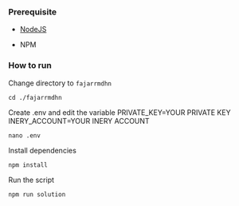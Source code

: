 ### Prerequisite

- [NodeJS](https://nodejs.org/en/)

- NPM



### How to run

Change directory to ```fajarrmdhn```

```shell
cd ./fajarrmdhn
```

Create .env and edit the variable
PRIVATE_KEY=YOUR PRIVATE KEY
INERY_ACCOUNT=YOUR INERY ACCOUNT

```shell
nano .env
```

Install dependencies

```shell
npm install
```

Run the script

```
npm run solution
```
